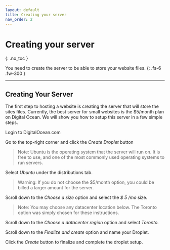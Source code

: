 ```yaml
---
layout: default
title: Creating your server
nav_order: 2
---
```


# Creating your server
{: .no_toc }

You need to create the server to be able to store your website files. 
{: .fs-6 .fw-300 }


---

## Creating Your Server

The first step to hosting a website is creating the server that will store the sites files.
Currently, the best server for small websites is the $5/month plan on Digital Ocean.
We will show you how to setup this server in a few simple steps.


Login to DigitalOcean.com

Go to the top-right corner and click the _Create Droplet_ button


> Note: Ubuntu is the operating system that the server will run on. It is free to use,
and one of the most commonly used operating systems to run servers.

Select _Ubuntu_ under the distributions tab.

> Warning: If you do not choose the $5/month option, you could be billed a larger
amount for the server.

Scroll down to the _Choose a size_ option and select the _$ 5 /mo_ size.


> Note: You may choose any datacenter location below. The Toronto option was
simply chosen for these instructions.

Scroll down to the *Choose a datacenter region* option and select _Toronto._

Scroll down to the *Finalize and create* option and name your Droplet.

Click the *Create* button to finalize and complete the droplet setup.
